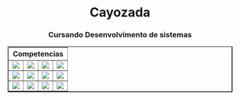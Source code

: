    <h1 align="center">Cayozada</h1>
   <h3 align ="center">Cursando Desenvolvimento de sistemas</h3>
<table align="center" border="2px solid " border-collapse="collapse">
  <tr>
    <th colspan="5">Competencias</th>
  </tr>
  <tr>
    <td><img src="https://img.shields.io/badge/HTML-E34F26?style=for-the-badge&logo=html5&logoColor=white"></td>
    <td><img src="https://img.shields.io/badge/Android-3DDC84?style=for-the-badge&logo=androidstudio&logoColor=white"></td>
    <td><img src="https://img.shields.io/badge/Python-3776AB?style=for-the-badge&logo=python&logoColor=white"></td>
    <td colspan="5"><img src="https://img.shields.io/badge/Expo-000020?style=for-the-badge&logo=expo&logoColor=white"></td>
  </tr>
 <tr>
    <td><img src="https://img.shields.io/badge/CSS-1572B6?&style=for-the-badge&logo=css3&logoColor=white"> </td>
    <td><img src="https://img.shields.io/badge/React-61DAFB?&style=for-the-badge&logo=react&logoColor=white"></td>
    <td><img src="https://img.shields.io/badge/Microsoft SQL Server-CC2927?style=for-the-badge&logo=microsoftsqlserver&logoColor=white"></td>
    <td><img src="https://img.shields.io/badge/Java-ED8B00?style=for-the-badge&logo=java&logoColor=white"></td>
  </tr>
 <tr>
    <td><img src="https://img.shields.io/badge/PHP-777BB4?style=for-the-badge&logo=php&logoColor=white"></td>
    <td><img src="https://img.shields.io/badge/BOOTSTRAP-7952B3?&style=for-the-badge&logo=bootstrap&logoColor=white"></td>
    <td><img src="https://img.shields.io/badge/Visual Studio Code-007ACC?&style=for-the-badge&logo=visualstudiocode&logoColor=white"></td>
    <td><img src="https://img.shields.io/badge/phpMyAdmin-6C78AF?&style=for-the-badge&logo=phpmyadmin&logoColor=white"></td>
  </tr>
</table>
